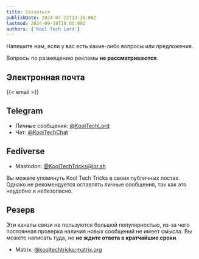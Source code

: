 ```yaml
---
title: Связаться
publishDate: 2024-07-22T13:30:00Z
lastmod: 2024-09-18T18:05:00Z
authors: ['Kool Tech Lord']
---
```


Напишите нам, если у вас есть какие-либо вопросы или предложения.

<!--more-->

Вопросы по размещению рекламы **не рассматриваются**.

## Электронная почта

{{< email >}}

## Telegram

- Личные сообщения: [@KoolTechLord](https://t.me/KoolTechLord)
- Чат: [@KoolTechChat](https://t.me/KoolTechChat)

## Fediverse

- Mastodon: [@KoolTechTricks@lor.sh](https://lor.sh/@KoolTechTricks)

Вы можете упомянуть Kool Tech Tricks в своих публичных постах. Однако не
рекомендуется оставлять личные сообщения, так как это неудобно и небезопасно.

## Резерв

Эти каналы связи не пользуются большой популярностью, из-за чего постоянная
проверка наличия новых сообщений не имеет смысла. Вы можете написать туда, но
**не ждите ответа в кратчайшие сроки**.

- Matrix: [@kooltechtricks:matrix.org](https://go.kde.org/matrix/#/@kooltechtricks:matrix.org)
